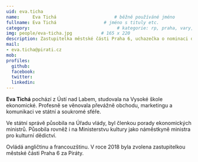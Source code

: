 ```yaml
---
uid: eva.ticha
name:     Eva Tichá                      # běžně používáné jméno
fullname: Eva Tichá                  # jméno s tituly etc.
category:                                 # kategorie: rp, praha, vary, hradec, jmk, senat
img: people/eva-ticha.jpg           # 165 x 220
description: Zastupitelka městské části Praha 6, uchazečka o nominaci do Evropského parlamentu
mail:
- eva.ticha@pirati.cz
mob: 
profiles:
  github:
  facebook: 
  twitter: 
  linkedin: 
---
```


**Eva Tichá** pochází z Ústí nad Labem, studovala na Vysoké škole ekonomické. Profesně se věnovala převážně obchodu, marketingu a komunikaci ve státní a soukromé sféře. 

Ve státní správě působila na Úřadu vlády, byl členkou porady ekonomických ministrů. Působila rovněž i na Ministerstvu kultury jako náměstkyně ministra pro kulturní dědictví. 

Ovládá angličtinu a francouzštinu. V roce 2018 byla zvolena zastupitelkou městské části Praha 6 za Piráty.



